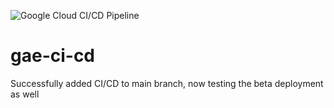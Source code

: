 ![Google Cloud CI/CD Pipeline](https://github.com/APratham/gae-ci-cd/workflows/Deploy%20to%20App%20Engine/badge.svg)

# gae-ci-cd
Successfully added CI/CD to main branch, now testing the beta deployment as well
